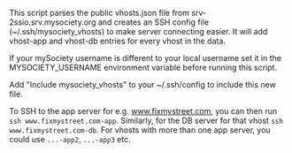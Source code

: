 This script parses the public vhosts.json file from srv-2ssio.srv.mysociety.org
and creates an SSH config file (~/.ssh/mysociety_vhosts) to make server
connecting easier. It will add vhost-app and vhost-db entries for every vhost in
the data.

If your mySociety username is different to your local username set it in the
MYSOCIETY_USERNAME environment variable before running this script.

Add "Include mysociety_vhosts" to your ~/.ssh/config to include this new file.

To SSH to the app server for e.g. www.fixmystreet.com, you can then run
`ssh www.fixmystreet.com-app`. Similarly, for the DB server for that vhost
`ssh www.fixmystreet.com-db`. For vhosts with more than one app server, you could
use `...-app2`, `...-app3` etc.
